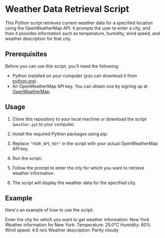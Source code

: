 # Weather Data Retrieval Script

This Python script retrieves current weather data for a specified location using the OpenWeatherMap API. It prompts the user to enter a city, and then it provides information such as temperature, humidity, wind speed, and weather description for that city.

## Prerequisites

Before you can use this script, you'll need the following:

- Python installed on your computer (you can download it from [python.org](https://www.python.org/downloads/)).
- An OpenWeatherMap API key. You can obtain one by signing up at [OpenWeatherMap](https://openweathermap.org/api).

## Usage

1. Clone this repository to your local machine or download the script (`weather.py`) to your computer.

2. Install the required Python packages using pip:
   
3. Replace `"YOUR_API_KEY"` in the script with your actual OpenWeatherMap API key.

4. Run the script:

5. Follow the prompt to enter the city for which you want to retrieve weather information.

6. The script will display the weather data for the specified city.

## Example

Here's an example of how to use the script:

Enter the city for which you want to get weather information: New York
Weather information for New York:
Temperature: 25.0°C
Humidity: 60%
Wind speed: 4.6 m/s
Weather description: Partly cloudy




